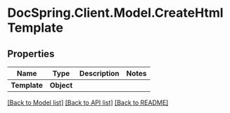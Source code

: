 # DocSpring.Client.Model.CreateHtmlTemplate

## Properties

Name | Type | Description | Notes
------------ | ------------- | ------------- | -------------
**Template** | **Object** |  | 

[[Back to Model list]](../README.md#documentation-for-models) [[Back to API list]](../README.md#documentation-for-api-endpoints) [[Back to README]](../README.md)


